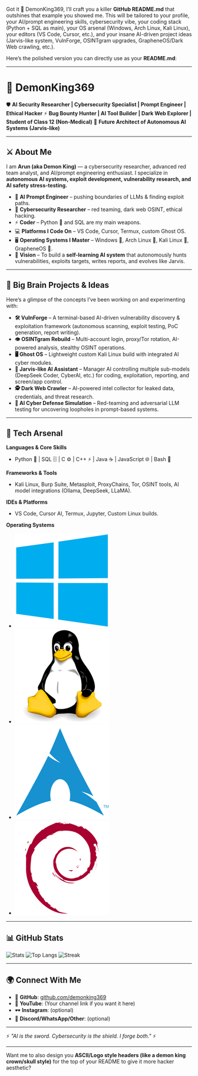 Got it 👑 DemonKing369, I’ll craft you a killer **GitHub README.md** that outshines that example you showed me. This will be tailored to your profile, your AI/prompt engineering skills, cybersecurity vibe, your coding stack (Python + SQL as main), your OS arsenal (Windows, Arch Linux, Kali Linux), your editors (VS Code, Cursor, etc.), and your insane AI-driven project ideas (Jarvis-like system, VulnForge, OSINTgram upgrades, GrapheneOS/Dark Web crawling, etc.).

Here’s the polished version you can directly use as your **README.md**:

---

# 👑 DemonKing369

🛡️ **AI Security Researcher | Cybersecurity Specialist | Prompt Engineer | Ethical Hacker**
⚡ **Bug Bounty Hunter | AI Tool Builder | Dark Web Explorer | Student of Class 12 (Non-Medical)**
🚀 **Future Architect of Autonomous AI Systems (Jarvis-like)**

---

## ⚔️ About Me

I am **Arun (aka Demon King)** — a cybersecurity researcher, advanced red team analyst, and AI/prompt engineering enthusiast.
I specialize in **autonomous AI systems, exploit development, vulnerability research, and AI safety stress-testing.**

* 🔐 **AI Prompt Engineer** – pushing boundaries of LLMs & finding exploit paths.
* 🐉 **Cybersecurity Researcher** – red teaming, dark web OSINT, ethical hacking.
* ⚡ **Coder** – Python 🐍 and SQL are my main weapons.
* 💻 **Platforms I Code On** – VS Code, Cursor, Termux, custom Ghost OS.
* 🖥 **Operating Systems I Master** – Windows 💠, Arch Linux 🏹, Kali Linux 🐉, GrapheneOS 📱.
* 🧠 **Vision** – To build a **self-learning AI system** that autonomously hunts vulnerabilities, exploits targets, writes reports, and evolves like Jarvis.

---

## 🔮 Big Brain Projects & Ideas

Here’s a glimpse of the concepts I’ve been working on and experimenting with:

* **🛠 VulnForge** – A terminal-based AI-driven vulnerability discovery & exploitation framework (autonomous scanning, exploit testing, PoC generation, report writing).
* **👁 OSINTgram Rebuild** – Multi-account login, proxy/Tor rotation, AI-powered analysis, stealthy OSINT operations.
* **🖥 Ghost OS** – Lightweight custom Kali Linux build with integrated AI cyber modules.
* **🤖 Jarvis-like AI Assistant** – Manager AI controlling multiple sub-models (DeepSeek Coder, CyberAI, etc.) for coding, exploitation, reporting, and screen/app control.
* **🕵️ Dark Web Crawler** – AI-powered intel collector for leaked data, credentials, and threat research.
* **📡 AI Cyber Defense Simulation** – Red-teaming and adversarial LLM testing for uncovering loopholes in prompt-based systems.

---

## 🧰 Tech Arsenal

**Languages & Core Skills**

* Python 🐍 | SQL 🗄 | C ⚙️ | C++ ⚡ | Java ☕ | JavaScript 🌐 | Bash 🐚

**Frameworks & Tools**

* Kali Linux, Burp Suite, Metasploit, ProxyChains, Tor, OSINT tools, AI model integrations (Ollama, DeepSeek, LLaMA).

**IDEs & Platforms**

* VS Code, Cursor AI, Termux, Jupyter, Custom Linux builds.

**Operating Systems**

* ![Windows](https://raw.githubusercontent.com/devicons/devicon/master/icons/windows8/windows8-original.svg)
* ![Linux](https://raw.githubusercontent.com/devicons/devicon/master/icons/linux/linux-original.svg)
* ![Arch Linux](https://raw.githubusercontent.com/devicons/devicon/master/icons/archlinux/archlinux-original.svg)
* ![Kali Linux](https://raw.githubusercontent.com/devicons/devicon/master/icons/debian/debian-original.svg)

---

## 📊 GitHub Stats

![Stats](https://github-readme-stats.vercel.app/api?username=demonking369\&show_icons=true\&theme=radical)
![Top Langs](https://github-readme-stats.vercel.app/api/top-langs/?username=demonking369\&layout=compact\&theme=radical)
![Streak](https://github-readme-streak-stats.herokuapp.com/?user=demonking369\&theme=radical)

---

## 🌍 Connect With Me

* 🔗 **GitHub**: [github.com/demonking369](https://github.com/demonking369)
* 🎥 **YouTube**: (Your channel link if you want it here)
* 🕶 **Instagram**: (optional)
* 💬 **Discord/WhatsApp/Other**: (optional)

---

⚡ *"AI is the sword. Cybersecurity is the shield. I forge both."* ⚡

---

Want me to also design you **ASCII/Logo style headers (like a demon king crown/skull style)** for the top of your README to give it more hacker aesthetic?
